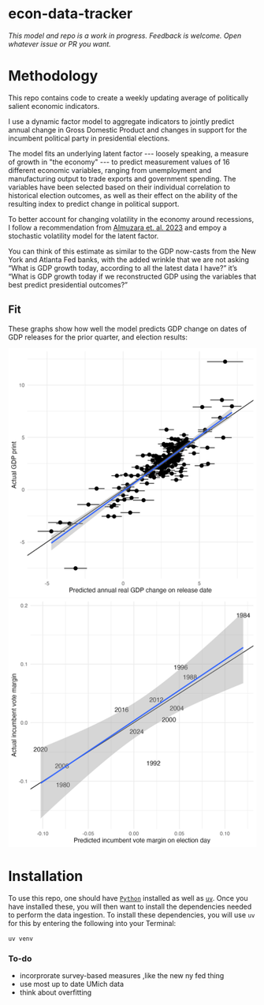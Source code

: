 # econ-data-tracker

_This model and repo is a work in progress. Feedback is welcome. Open whatever issue or PR you want._

# Methodology

This repo contains code to create a weekly updating average of politically salient economic indicators. 

I use a dynamic factor model to aggregate indicators to jointly predict annual change in Gross Domestic Product and changes in support for the incumbent political party in presidential elections.

The model fits an underlying latent factor --- loosely speaking, a measure of growth in "the economy" --- to predict measurement values of 16 different economic variables, ranging from unemployment and manufacturing output to trade exports and government spending. The variables have been selected based on their individual correlation to historical election outcomes, as well as their effect on the ability of the resulting index to predict change in political support. 

To better account for changing volatility in the economy around recessions, I follow a recommendation from [Almuzara et. al. 2023](https://www.newyorkfed.org/medialibrary/media/research/blog/2023/NYFed-Staff-Nowcast_technical-paper) and empoy a stochastic volatility model for the latent factor.

You can think of this estimate as similar to the GDP now-casts from the New York and Atlanta Fed banks, with the added wrinkle that we are not asking “What is GDP growth today, according to all the latest data I have?” it’s “What is GDP growth today if we reconstructed GDP using the variables that best predict presidential outcomes?”

## Fit
These graphs show how well the model predicts GDP change on dates of GDP releases for the prior quarter, and election results:

![gdp predict](_figures/gdp-fit.png)
![election predict](_figures/election-fit.png)

# Installation

To use this repo, one should have [`Python`](https://www.python.org/downloads/) installed as well as
[`uv`](https://github.com/astral-sh/uv). Once you have installed these, you will then want to install
the dependencies needed to perform the data ingestion. To install these dependencies, you will
use `uv` for this by entering the following into your Terminal:

```{shell}
uv venv
```

### To-do

- incorprorate survey-based measures ,like the new ny fed thing
- use most up to date UMich data
- think about overfitting
